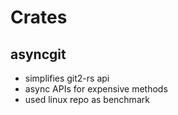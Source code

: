 # Crates

## asyncgit

* simplifies git2-rs api
* async APIs for expensive methods
* used linux repo as benchmark